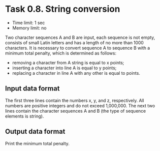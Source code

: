 # Task 0.8. String conversion

- Time limit: 1 sec
- Memory limit: no

Two character sequences A and B are input, each sequence is not empty, consists of small Latin letters and has a length of no more than 1000 characters. It is necessary to convert sequence A to sequence B with a minimum total penalty, which is determined as follows:
- removing a character from A string is equal to x points;
- inserting a character into line A is equal to y points;
- replacing a character in line A with any other is equal to points.

## Input data format
The first three lines contain the numbers x, y, and z, respectively. All numbers are positive integers and do not exceed 1,000,000.
The next two lines contain the character sequences A and B (the type of sequence elements is string).

## Output data format
Print the minimum total penalty.